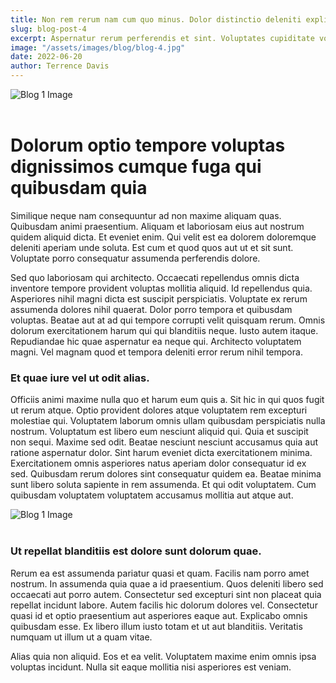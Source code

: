 ```yaml
---
title: Non rem rerum nam cum quo minus. Dolor distinctio deleniti explicabo eius exercitationem
slug: blog-post-4
excerpt: Aspernatur rerum perferendis et sint. Voluptates cupiditate voluptas atque quae. Rem veritatis rerum enim et autem. Saepe atque cum eligendi eaque iste omnis a qui.
image: "/assets/images/blog/blog-4.jpg"
date: 2022-06-20
author: Terrence Davis
---
```


![Blog 1 Image](/assets/images/blog/blog-4.jpg)  
<br>

<h1 class="heading-dark text-4xl font-bold mb-4">Dolorum optio tempore voluptas dignissimos cumque fuga qui quibusdam quia</h1>

<p class="text-lg mb-5">Similique neque nam consequuntur ad non maxime aliquam quas. Quibusdam animi praesentium. Aliquam et laboriosam eius aut nostrum quidem aliquid dicta. Et eveniet enim. Qui velit est ea dolorem doloremque deleniti aperiam unde soluta. Est cum et quod quos aut ut et sit sunt. Voluptate porro consequatur assumenda perferendis dolore.</p>

<p class="text-lg mb-7">Sed quo laboriosam qui architecto. Occaecati repellendus omnis dicta inventore tempore provident voluptas mollitia aliquid. Id repellendus quia. Asperiores nihil magni dicta est suscipit perspiciatis. Voluptate ex rerum assumenda dolores nihil quaerat. Dolor porro tempora et quibusdam voluptas. Beatae aut at ad qui tempore corrupti velit quisquam rerum. Omnis dolorum exercitationem harum qui qui blanditiis neque. Iusto autem itaque. Repudiandae hic quae aspernatur ea neque qui. Architecto voluptatem magni. Vel magnam quod et tempora deleniti error rerum nihil tempora.</p>

<h3 class="text-2xl font-bold mb-3">Et quae iure vel ut odit alias.</h3>

<p class="text-lg mb-7">Officiis animi maxime nulla quo et harum eum quis a. Sit hic in qui quos fugit ut rerum atque. Optio provident dolores atque voluptatem rem excepturi molestiae qui. Voluptatem laborum omnis ullam quibusdam perspiciatis nulla nostrum. Voluptatum est libero eum nesciunt aliquid qui. Quia et suscipit non sequi. Maxime sed odit. Beatae nesciunt nesciunt accusamus quia aut ratione aspernatur dolor. Sint harum eveniet dicta exercitationem minima. Exercitationem omnis asperiores natus aperiam dolor consequatur id ex sed. Quibusdam rerum dolores sint consequatur quidem ea. Beatae minima sunt libero soluta sapiente in rem assumenda. Et qui odit voluptatem. Cum quibusdam voluptatem voluptatem accusamus mollitia aut atque aut. </p>

![Blog 1 Image](/assets/images/blog/blog-inside-post.jpg)  
<br>

<h3 class="text-2xl font-bold mb-3">Ut repellat blanditiis est dolore sunt dolorum quae.</h3>

<p class="text-lg mb-4">Rerum ea est assumenda pariatur quasi et quam. Facilis nam porro amet nostrum. In assumenda quia quae a id praesentium. Quos deleniti libero sed occaecati aut porro autem. Consectetur sed excepturi sint non placeat quia repellat incidunt labore. Autem facilis hic dolorum dolores vel. Consectetur quasi id et optio praesentium aut asperiores eaque aut. Explicabo omnis quibusdam esse. Ex libero illum iusto totam et ut aut blanditiis. Veritatis numquam ut illum ut a quam vitae. </p>

<p class="text-lg">Alias quia non aliquid. Eos et ea velit. Voluptatem maxime enim omnis ipsa voluptas incidunt. Nulla sit eaque mollitia nisi asperiores est veniam. </p>